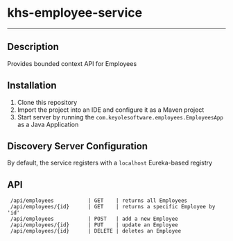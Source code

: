 # khs-employee-service 
------------------- 

Description
-----------
Provides bounded context API for Employees 

Installation
------------

1. Clone this repository
2. Import the project into an IDE and configure it as a Maven project
3. Start server by running the `com.keyolesoftware.employees.EmployeesApp` as a Java Application

Discovery Server Configuration
-------------------------------
By default, the service registers with a `localhost` Eureka-based registry

API
---
     /api/employees           | GET    | returns all Employees
     /api/employees/{id}      | GET    | returns a specific Employee by 'id'
     /api/employees           | POST   | add a new Employee 
     /api/employees/{id}      | PUT    | update an Employee
     /api/employees/{id}      | DELETE | deletes an Employee
